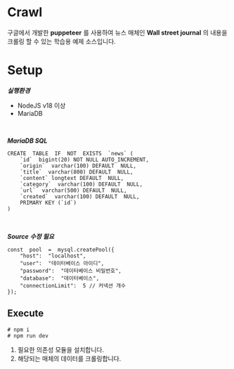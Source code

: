 # Crawl

구글에서 개발한 **puppeteer** 를 사용하여 뉴스 매체인 **Wall street journal** 의 내용을 크롤링 할 수 있는 학습용 예제 소스입니다.

# Setup
***실행환경***
- NodeJS v18 이상
- MariaDB
<br/>

***MariaDB SQL***

    CREATE  TABLE  IF  NOT  EXISTS  `news` (
	    `id`  bigint(20) NOT NULL AUTO_INCREMENT,
	    `origin`  varchar(100) DEFAULT  NULL,
	    `title`  varchar(800) DEFAULT  NULL,
	    `content` longtext DEFAULT  NULL,
	    `category`  varchar(100) DEFAULT  NULL,
	    `url`  varchar(500) DEFAULT  NULL,
	    `created`  varchar(100) DEFAULT  NULL,
	    PRIMARY KEY (`id`)
    )




<br/>

***Source 수정 필요***

    const  pool  =  mysql.createPool({
        "host":  "localhost",
        "user":  "데이터베이스 아이디",
        "password":  "데이터베이스 비밀번호",
        "database":  "데이터베이스",
        "connectionLimit":  5 // 커넥션 개수
    });

## Execute

    # npm i 
    # npm run dev
    
1) 필요한 의존성 모듈을 설치합니다.
2) 해당되는 매체의 데이터를 크롤링합니다.

